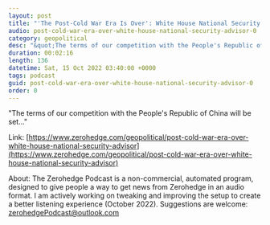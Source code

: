 ```yaml
---
layout: post
title: "'The Post-Cold War Era Is Over': White House National Security Advisor"
audio: post-cold-war-era-over-white-house-national-security-advisor-0
category: geopolitical
desc: "&quot;The terms of our competition with the People's Republic of China will be set...&quot;"
duration: 00:02:16
length: 136
datetime: Sat, 15 Oct 2022 03:40:00 +0000
tags: podcast
guid: post-cold-war-era-over-white-house-national-security-advisor-0
order: 0
---
```

&quot;The terms of our competition with the People's Republic of China will be set...&quot;

Link: [https://www.zerohedge.com/geopolitical/post-cold-war-era-over-white-house-national-security-advisor](https://www.zerohedge.com/geopolitical/post-cold-war-era-over-white-house-national-security-advisor)

About: The Zerohedge Podcast is a non-commercial, automated program, designed to give people a way to get news from Zerohedge in an audio format.  I am actively working on tweaking and improving the setup to create a better listening experience (October 2022).  Suggestions are welcome: [zerohedgePodcast@outlook.com](mailto:zerohedgePodcast@outlook.com)